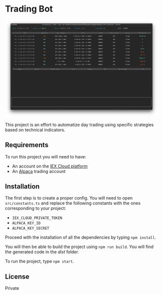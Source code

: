 # Trading Bot

![alt](./preview.png)

This project is an effort to automatize day trading using specific strategies based on technical indicators.

## Requirements

To run this project you will need to have:

- An account on the [IEX Cloud platform](https://iexcloud.io/)
- An [Alpaca](https://app.alpaca.markets) trading account

## Installation

The first step is to create a proper config. You will need to open `src/constants.ts` and replace the following constants with the ones corresponding to your project:

- `IEX_CLOUD_PRIVATE_TOKEN`
- `ALPACA_KEY_ID`
- `ALPACA_KEY_SECRET`

Proceed with the installation of all the dependencies by typing `npm install`.

You will then be able to build the project using `npm run build`. You will find the generated code in the _dist_ folder.

To run the project, type `npm start`.

<!-- ## Tests

To run tests, use `npm run test`. -->

## License

Private
